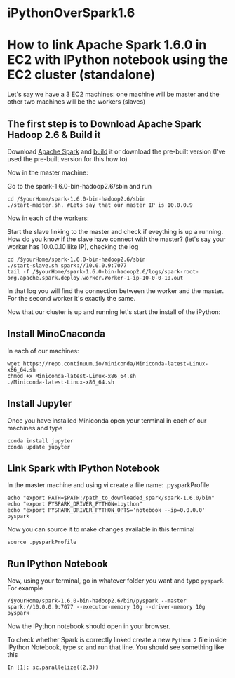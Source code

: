 # iPythonOverSpark1.6


How to link Apache Spark 1.6.0 in EC2 with IPython notebook using the EC2 cluster (standalone)
===============================================================================================
Let's say we have a 3 EC2 machines: one machine will be master and the other two machines will be the workers (slaves)

The first step is to Download Apache Spark Hadoop 2.6 & Build it
----------------------------------------------------------------
Download [Apache Spark](https://spark.apache.org/downloads.html) and [build](http://spark.apache.org/docs/latest/building-spark.html) it or download the pre-built version (I've used the pre-built version for this how to)

Now in the master machine:

Go to the spark-1.6.0-bin-hadoop2.6/sbin and run 
```shell
cd /$yourHome/spark-1.6.0-bin-hadoop2.6/sbin
./start-master.sh. #Lets say that our master IP is 10.0.0.9
```
Now in each of the workers:

Start the slave linking to the master and check if eveything is up a running. How do you know if the slave have connect with the master? (let's say your worker has 10.0.0.10 like IP), checking the log

```shell
cd /$yourHome/spark-1.6.0-bin-hadoop2.6/sbin
./start-slave.sh spark://10.0.0.9:7077
tail -f /$yourHome/spark-1.6.0-bin-hadoop2.6/logs/spark-root-org.apache.spark.deploy.worker.Worker-1-ip-10-0-0-10.out
```

In that log you will find the connection between the worker and the master. 
For the second worker it's exactly the same. 

Now that our cluster is up and running let's start the install of the iPython:

Install MinoCnaconda
----------------------------
In each of our machines:

```shell
wget https://repo.continuum.io/miniconda/Miniconda-latest-Linux-x86_64.sh
chmod +x Miniconda-latest-Linux-x86_64.sh
./Miniconda-latest-Linux-x86_64.sh
```

Install Jupyter
----------------------------
Once you have installed Miniconda open your terminal in each of our machines and type
```shell
conda install jupyter
conda update jupyter
```
Link Spark with IPython Notebook
--------------------
In the master machine and using vi create a file name: .pysparkProfile 

```shell
echo "export PATH=$PATH:/path_to_downloaded_spark/spark-1.6.0/bin"
echo "export PYSPARK_DRIVER_PYTHON=ipython"
echo "export PYSPARK_DRIVER_PYTHON_OPTS='notebook --ip=0.0.0.0' pyspark
```

Now you can source it to make changes available in this terminal
```shell
source .pysparkProfile
```

Run IPython Notebook
--------------------
Now, using your terminal, go in whatever folder you want and type `pyspark`. For example
```shell
/$yourHome/spark-1.6.0-bin-hadoop2.6/bin/pyspark --master spark://10.0.0.9:7077 --executor-memory 10g --driver-memory 10g
pyspark
```
Now the IPython notebook should open in your browser.

To check whether Spark is correctly linked create a new `Python 2` file inside IPython Notebook, type `sc` and run that line.
You should see something like this
```ipython
In [1]: sc.parallelize((2,3))
```
